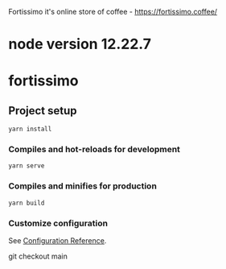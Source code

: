 Fortissimo it's online store of coffee - https://fortissimo.coffee/
# node version 12.22.7

# fortissimo

## Project setup
```
yarn install
```

### Compiles and hot-reloads for development
```
yarn serve
```

### Compiles and minifies for production
```
yarn build
```

### Customize configuration
See [Configuration Reference](https://cli.vuejs.org/config/).

git checkout main

